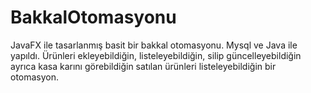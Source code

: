 # BakkalOtomasyonu
 
JavaFX ile tasarlanmış basit bir bakkal otomasyonu. Mysql ve Java ile yapıldı. Ürünleri ekleyebildiğin, listeleyebildiğin, silip güncelleyebildiğin ayrıca kasa karını görebildiğin satılan ürünleri listeleyebildiğin bir otomasyon.
